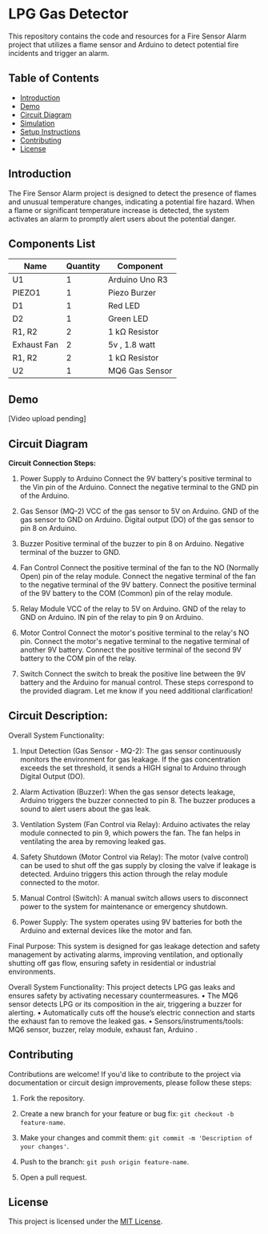 # LPG Gas Detector

This repository contains the code and resources for a Fire Sensor Alarm project that utilizes a flame sensor and Arduino to detect potential fire incidents and trigger an alarm.

## Table of Contents

- [Introduction](#introduction)
- [Demo](#demo)
- [Circuit Diagram](#circuit-diagram)
- [Simulation](#simulation)
- [Setup Instructions](#setup-instructions)
- [Contributing](#contributing)
- [License](#license)

## Introduction

The Fire Sensor Alarm project is designed to detect the presence of flames and unusual temperature changes, indicating a potential fire hazard. When a flame or significant temperature increase is detected, the system activates an alarm to promptly alert users about the potential danger.

## Components List

| Name   | Quantity | Component                |
|--------|----------|--------------------------|
| U1     | 1        | Arduino Uno R3           |
| PIEZO1 | 1        | Piezo Burzer             |
| D1     | 1        | Red LED                  |
| D2     | 1        | Green LED                |
| R1, R2 | 2        | 1 kΩ Resistor            |
| Exhaust Fan | 2   | 5v , 1.8 watt            |
| R1, R2 | 2        | 1 kΩ Resistor            |
| U2     | 1        | MQ6 Gas Sensor           |


## Demo

[Video upload pending]

## Circuit Diagram



**Circuit Connection Steps:**

1. Power Supply to Arduino
Connect the 9V battery's positive terminal to the Vin pin of the Arduino.
Connect the negative terminal to the GND pin of the Arduino.

2. Gas Sensor (MQ-2)
VCC of the gas sensor to 5V on Arduino.
GND of the gas sensor to GND on Arduino.
Digital output (DO) of the gas sensor to pin 8 on Arduino.

3. Buzzer
Positive terminal of the buzzer to pin 8 on Arduino.
Negative terminal of the buzzer to GND.

4. Fan Control
Connect the positive terminal of the fan to the NO (Normally Open) pin of the relay module.
Connect the negative terminal of the fan to the negative terminal of the 9V battery.
Connect the positive terminal of the 9V battery to the COM (Common) pin of the relay module.

5. Relay Module
VCC of the relay to 5V on Arduino.
GND of the relay to GND on Arduino.
IN pin of the relay to pin 9 on Arduino.

6. Motor Control
Connect the motor's positive terminal to the relay's NO pin.
Connect the motor's negative terminal to the negative terminal of another 9V battery.
Connect the positive terminal of the second 9V battery to the COM pin of the relay.

7. Switch
Connect the switch to break the positive line between the 9V battery and the Arduino for manual control.
These steps correspond to the provided diagram. Let me know if you need additional clarification!

## Circuit Description:
Overall System Functionality:
1. Input Detection (Gas Sensor - MQ-2):
The gas sensor continuously monitors the environment for gas leakage.
If the gas concentration exceeds the set threshold, it sends a HIGH signal to Arduino through Digital Output (DO).

2. Alarm Activation (Buzzer):
When the gas sensor detects leakage, Arduino triggers the buzzer connected to pin 8.
The buzzer produces a sound to alert users about the gas leak.

3. Ventilation System (Fan Control via Relay):
Arduino activates the relay module connected to pin 9, which powers the fan.
The fan helps in ventilating the area by removing leaked gas.

4. Safety Shutdown (Motor Control via Relay):
The motor (valve control) can be used to shut off the gas supply by closing the valve if leakage is detected.
Arduino triggers this action through the relay module connected to the motor.

5. Manual Control (Switch):
A manual switch allows users to disconnect power to the system for maintenance or emergency shutdown.

6. Power Supply:
The system operates using 9V batteries for both the Arduino and external devices like the motor and fan.


Final Purpose:
This system is designed for gas leakage detection and safety management by activating alarms, improving ventilation, and optionally shutting off gas flow, ensuring safety in residential or industrial environments.


Overall System Functionality:
This project detects LPG gas leaks and ensures safety by activating necessary countermeasures.
• The MQ6 sensor detects LPG or its composition in the air, triggering a buzzer for alerting.
• Automatically cuts off the house’s electric connection and starts the exhaust fan to remove the leaked gas.
• Sensors/instruments/tools: MQ6 sensor, buzzer, relay module, exhaust fan, Arduino .

## Contributing

Contributions are welcome! If you'd like to contribute to the project via documentation or circuit design improvements, please follow these steps:

1. Fork the repository.

2. Create a new branch for your feature or bug fix: `git checkout -b feature-name`.

3. Make your changes and commit them: `git commit -m 'Description of your changes'`.

4. Push to the branch: `git push origin feature-name`.

5. Open a pull request.

## License

This project is licensed under the [MIT License](LICENSE).
